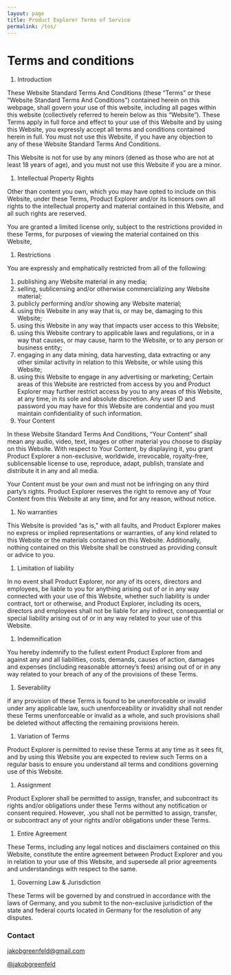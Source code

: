 ```yaml
---
layout: page
title: Product Explorer Terms of Service
permalink: /tos/
---
```




# Terms and conditions

1. Introduction

These Website Standard Terms And Conditions (these “Terms” or these “Website Standard Terms And Conditions”) contained herein on this webpage, shall govern your use of this website, including all pages within this website (collectively referred to herein below as this “Website”). These Terms apply in full force and effect to your use of this Website and by using this Website, you expressly accept all terms and conditions contained herein in full. You must not use this Website, if you have any objection to any of these Website Standard Terms And Conditions.

This Website is not for use by any minors (dened as those who are not at least 18 years of age), and you must not use this Website if you are a minor.

1. Intellectual Property Rights

Other than content you own, which you may have opted to include on this Website, under these Terms, Product Explorer and/or its licensors own all rights to the intellectual property and material contained in this Website, and all such rights are reserved.

You are granted a limited license only, subject to the restrictions provided in these Terms, for purposes of viewing the material contained on this Website,

1. Restrictions

You are expressly and emphatically restricted from all of the following:

1. publishing any Website material in any media;
2. selling, sublicensing and/or otherwise commercializing any Website material;
3. publicly performing and/or showing any Website material;
4. using this Website in any way that is, or may be, damaging to this Website;
5. using this Website in any way that impacts user access to this Website;
6. using this Website contrary to applicable laws and regulations, or in a way that causes, or may cause, harm to the Website, or to any person or business entity;
7. engaging in any data mining, data harvesting, data extracting or any other similar activity in relation to this Website, or while using this Website;
8. using this Website to engage in any advertising or marketing; Certain areas of this Website are restricted from access by you and Product Explorer may further restrict access by you to any areas of this Website, at any time, in its sole and absolute discretion. Any user ID and password you may have for this Website are condential and you must maintain confidentiality of such information.
9. Your Content

In these Website Standard Terms And Conditions, “Your Content” shall mean any audio, video, text, images or other material you choose to display on this Website. With respect to Your Content, by displaying it, you grant Product Explorer a non-exclusive, worldwide, irrevocable, royalty-free, sublicensable license to use, reproduce, adapt, publish, translate and distribute it in any and all media.

Your Content must be your own and must not be infringing on any third party’s rights. Product Explorer reserves the right to remove any of Your Content from this Website at any time, and for any reason, without notice.

1. No warranties

This Website is provided “as is,” with all faults, and Product Explorer makes no express or implied representations or warranties, of any kind related to this Website or the materials contained on this Website. Additionally, nothing contained on this Website shall be construed as providing consult or advice to you.

1. Limitation of liability

In no event shall Product Explorer, nor any of its ocers, directors and employees, be liable to you for anything arising out of or in any way connected with your use of this Website, whether such liability is under contract, tort or otherwise, and Product Explorer, including its ocers, directors and employees shall not be liable for any indirect, consequential or special liability arising out of or in any way related to your use of this Website.

1. Indemnification

You hereby indemnify to the fullest extent Product Explorer from and against any and all liabilities, costs, demands, causes of action, damages and expenses (including reasonable attorney’s fees) arising out of or in any way related to your breach of any of the provisions of these Terms.

1. Severability

If any provision of these Terms is found to be unenforceable or invalid under any applicable law, such unenforceability or invalidity shall not render these Terms unenforceable or invalid as a whole, and such provisions shall be deleted without affecting the remaining provisions herein.

1. Variation of Terms

Product Explorer is permitted to revise these Terms at any time as it sees fit, and by using this Website you are expected to review such Terms on a regular basis to ensure you understand all terms and conditions governing use of this Website.

1. Assignment

Product Explorer shall be permitted to assign, transfer, and subcontract its rights and/or obligations under these Terms without any notification or consent required. However, .you shall not be permitted to assign, transfer, or subcontract any of your rights and/or obligations under these Terms.

1. Entire Agreement

These Terms, including any legal notices and disclaimers contained on this Website, constitute the entire agreement between Product Explorer and you in relation to your use of this Website, and supersede all prior agreements and understandings with respect to the same.

1. Governing Law & Jurisdiction

These Terms will be governed by and construed in accordance with the laws of Germany, and you submit to the non-exclusive jurisdiction of the state and federal courts located in Germany for the resolution of any disputes.

### Contact

[jakobgreenfeld@gmail.com](mailto:jakobgreenfeld@gmail.com)

[@jakobgreenfeld](https://twitter.com/jakobgreenfeld)